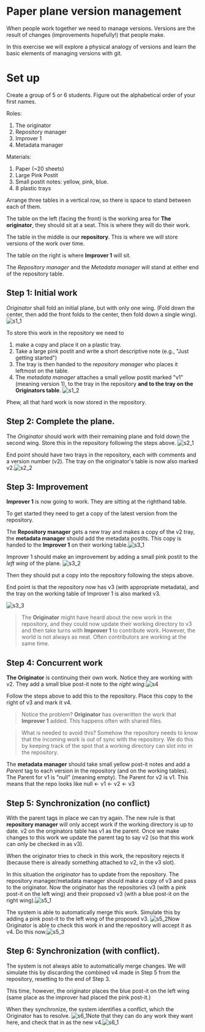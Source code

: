 # Paper plane version management

When people work together we need to manage versions.  Versions are the result of changes (improvements hopefully!) that people make.  

In this exercise we will explore a physical analogy of versions and learn the basic elements of managing versions with git.

# Set up

Create a group of 5 or 6 students.  Figure out the alphabetical order of your first names.

Roles:
1. The originator
2. Repository manager
3. Improver 1
4. Metadata manager

Materials: 
1. Paper (~20 sheets)
2. Large Pink Postit 
3. Small postit notes: yellow, pink, blue.
4. 8 plastic trays

Arrange three tables in a vertical row, so there is space to stand between each of them.

The table on the left (facing the front) is the working area for **The originator**, they should sit at a seat.  This is where they will do their work.

The table in the middle is our **repository**. This is where we will store versions of the work over time.

The table on the right is where **Improver 1** will sit.

The *Repository manager* and the *Metadata manager* will stand at either end of the repository table.

## Step 1: Initial work

*Originator* shall fold an initial plane, but with only one wing.  (Fold down the center, then add the front folds to the center, then fold down a single wing).![s1_1](..\images\air_plane\s1_1.png)

To store this work in the repository we need to 
1. make a copy and place it on a plastic tray. 
2. Take a large pink postit and write a short descriptive note (e.g., "Just getting started") 
3. The tray is then handed to the *repository manager* who places it leftmost on the table.
4. The *metadata manager* attaches a small yellow postit marked "v1" (meaning version 1), to the tray in the repository **and to the tray on the Originators table**. ![s1_2](..\images\air_plane\s1_2.png)

Phew, all that hard work is now stored in the repository.

## Step 2: Complete the plane.

The *Originator* should work with their remaining plane and fold down the second wing.  Store this in the repository following the steps above.  ![s2_1](..\images\air_plane\s2_1.png)

End point should have two trays in the repository, each with comments and a version number (v2). The tray on the originator's table is now also marked v2.![s2_2](..\images\air_plane\s2_2.png)

## Step 3: Improvement

**Improver 1** is now going to work.  They are sitting at the righthand table.

To get started they need to get a copy of the latest version from the repository.

The **Repository manager** gets a new tray and makes a copy of the v2 tray, the **metadata manager** should add the metadata postits.  This copy is handed to the **Improver 1** on their working table.![s3_1](..\images\air_plane\s3_1.png)

Improver 1 should make an improvement by adding a small pink postit to the *left wing* of the plane. ![s3_2](..\images\air_plane\s3_2.png) 

Then they should put a copy into the repository following the steps above.

End point is that the repository now has v3 (with appropriate metadata), and the tray on the working table of Improver 1 is also marked v3. 

![s3_3](..\images\air_plane\s3_3.png)

> The **Originator** might have heard about the new work in the repository, and they could now update their working directory to v3 and then take turns with **Improver 1** to contribute work. However, the world is not always as neat. Often contributors are working at the same time.

## Step 4: Concurrent work

**The Originator** is continuing their own work.  Notice they are working with v2.  They add a small blue post-it note to the *right wing*.![s4](..\images\air_plane\s4.png)

Follow the steps above to add this to the repository.  Place this copy to the right of v3 and mark it v4.

> Notice the problem?  **Originator** has overwritten the work that **Improver 1** added.  This happens often with shared files.

> What is needed to avoid this?  Somehow the repository needs to know that the incoming work is out of sync with the repository. We do this by keeping track of the spot that a working directory can slot into in the repository.

The **metadata manager** should take small yellow post-it notes and add a *Parent* tag to each version in the repository (and on the working tables).  The Parent for v1 is "null" (meaning empty). The Parent for v2 is v1.  This means that the repo looks like null <- v1 <- v2 <- v3 



## Step 5: Synchronization (no conflict)

With the parent tags in place we can try again. The new rule is that **repository manager** will only accept work if the working directory is up to date. v2 on the originators table has v1 as the parent. Once we make changes to this work we update the parent tag to say v2 (so that this work can only be checked in as v3).

When the originator tries to check in this work, the repository rejects it (because there is already something attached to v2, in the v3 slot).

In this situation the *originator* has to update from the repository.  The repository manager/metadata manager should make a copy of v3 and pass to the originator.  Now the originator has the repositories v3 (with a pink post-it on the left wing) and their proposed v3 (with a blue post-it on the right wing).![s5_1](..\images\air_plane\s5_1.png)

The system is able to automatically merge this work.  Simulate this by adding a pink post-it to the left wing of the proposed v3.  ![s5_2](..\images\air_plane\s5_2.png)Now Originator is able to check this work in and the repository will accept it as v4.  Do this now.![s5_3](..\images\air_plane\s5_3.png)

## Step 6: Synchronization (with conflict).

The system is not always able to automatically merge changes.  We will simulate this by discarding the combined v4 made in Step 5 from the repository, resetting to the end of Step 3.

This time, however, the originator places the blue post-it on the left wing (same place as the improver had placed the pink post-it.)

When they synchronize, the system identifies a conflict, which the Originator has to resolve.  ![s6_1](..\images\air_plane\s6_1.png)Note that they can do any work they want here, and check that in as the new v4.![s6_1](..\images\air_plane\s6_2.png)